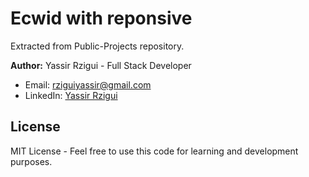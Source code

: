 # Ecwid with reponsive 
 
Extracted from Public-Projects repository. 
 
**Author:** Yassir Rzigui - Full Stack Developer 
- Email: rziguiyassir@gmail.com 
- LinkedIn: [Yassir Rzigui](https://linkedin.com/in/yassir-rzigui) 
 
## License 
MIT License - Feel free to use this code for learning and development purposes. 
